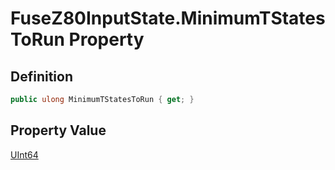 # FuseZ80InputState.MinimumTStatesToRun Property
## Definition

```c#
public ulong MinimumTStatesToRun { get; }
```

## Property Value

[UInt64](https://learn.microsoft.com/en-gb/dotnet/api/System.UInt64)
